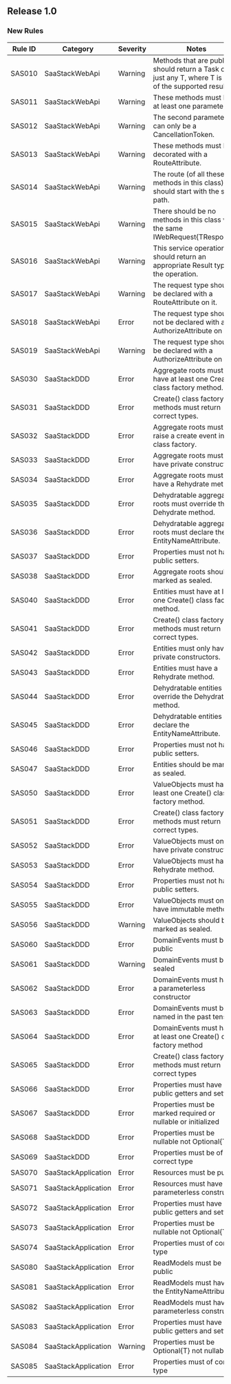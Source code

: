 ## Release 1.0

### New Rules

 Rule ID | Category            | Severity | Notes                                                                                                     
---------|---------------------|----------|-----------------------------------------------------------------------------------------------------------
 SAS010  | SaaStackWebApi      | Warning  | Methods that are public, should return a Task<T> or just any T, where T is one of the supported results . 
 SAS011  | SaaStackWebApi      | Warning  | These methods must have at least one parameter.                                                           
 SAS012  | SaaStackWebApi      | Warning  | The second parameter can only be a CancellationToken.                                                     
 SAS013  | SaaStackWebApi      | Warning  | These methods must be decorated with a RouteAttribute.                                                    
 SAS014  | SaaStackWebApi      | Warning  | The route (of all these methods in this class) should start with the same path.                           
 SAS015  | SaaStackWebApi      | Warning  | There should be no methods in this class with the same IWebRequest{TResponse}.                            
 SAS016  | SaaStackWebApi      | Warning  | This service operation should return an appropriate Result type for the operation.                        
 SAS017  | SaaStackWebApi      | Warning  | The request type should be declared with a RouteAttribute on it.                                          
 SAS018  | SaaStackWebApi      | Error    | The request type should not be declared with a AuthorizeAttribute on it.                                  
 SAS019  | SaaStackWebApi      | Warning  | The request type should be declared with a AuthorizeAttribute on it.                                      
 SAS030  | SaaStackDDD         | Error    | Aggregate roots must have at least one Create() class factory method.                                     
 SAS031  | SaaStackDDD         | Error    | Create() class factory methods must return correct types.                                                 
 SAS032  | SaaStackDDD         | Error    | Aggregate roots must raise a create event in the class factory.                                           
 SAS033  | SaaStackDDD         | Error    | Aggregate roots must only have private constructors.                                                      
 SAS034  | SaaStackDDD         | Error    | Aggregate roots must have a Rehydrate method.                                                             
 SAS035  | SaaStackDDD         | Error    | Dehydratable aggregate roots must override the Dehydrate method.                                          
 SAS036  | SaaStackDDD         | Error    | Dehydratable aggregate roots must declare the EntityNameAttribute.                                        
 SAS037  | SaaStackDDD         | Error    | Properties must not have public setters.                                                                  
 SAS038  | SaaStackDDD         | Error    | Aggregate roots should be marked as sealed.                                                               
 SAS040  | SaaStackDDD         | Error    | Entities must have at least one Create() class factory method.                                            
 SAS041  | SaaStackDDD         | Error    | Create() class factory methods must return correct types.                                                 
 SAS042  | SaaStackDDD         | Error    | Entities must only have private constructors.                                                             
 SAS043  | SaaStackDDD         | Error    | Entities must have a Rehydrate method.                                                                    
 SAS044  | SaaStackDDD         | Error    | Dehydratable entities must override the Dehydrate method.                                                 
 SAS045  | SaaStackDDD         | Error    | Dehydratable entities must declare the EntityNameAttribute.                                               
 SAS046  | SaaStackDDD         | Error    | Properties must not have public setters.                                                                  
 SAS047  | SaaStackDDD         | Error    | Entities should be marked as sealed.                                                                      
 SAS050  | SaaStackDDD         | Error    | ValueObjects must have at least one Create() class factory method.                                        
 SAS051  | SaaStackDDD         | Error    | Create() class factory methods must return correct types.                                                 
 SAS052  | SaaStackDDD         | Error    | ValueObjects must only have private constructors.                                                         
 SAS053  | SaaStackDDD         | Error    | ValueObjects must have a Rehydrate method.                                                                
 SAS054  | SaaStackDDD         | Error    | Properties must not have public setters.                                                                  
 SAS055  | SaaStackDDD         | Error    | ValueObjects must only have immutable methods                                                             
 SAS056  | SaaStackDDD         | Warning  | ValueObjects should be marked as sealed.                                                                  
 SAS060  | SaaStackDDD         | Error    | DomainEvents must be public                                                                               
 SAS061  | SaaStackDDD         | Warning  | DomainEvents must be sealed                                                                               
 SAS062  | SaaStackDDD         | Error    | DomainEvents must have a parameterless constructor                                                        
 SAS063  | SaaStackDDD         | Error    | DomainEvents must be named in the past tense                                                              
 SAS064  | SaaStackDDD         | Error    | DomainEvents must have at least one Create() class factory method                                         
 SAS065  | SaaStackDDD         | Error    | Create() class factory methods must return correct types                                                  
 SAS066  | SaaStackDDD         | Error    | Properties must have public getters and setters                                                           
 SAS067  | SaaStackDDD         | Error    | Properties must be marked required or nullable or initialized                                             
 SAS068  | SaaStackDDD         | Error    | Properties must be nullable not Optional{T}                                                               
 SAS069  | SaaStackDDD         | Error    | Properties must be of correct type                                                                        
 SAS070  | SaaStackApplication | Error    | Resources must be public                                                                                  
 SAS071  | SaaStackApplication | Error    | Resources must have a parameterless constructor                                                           
 SAS072  | SaaStackApplication | Error    | Properties must have public getters and setters                                                           
 SAS073  | SaaStackApplication | Error    | Properties must be nullable not Optional{T}                                                               
 SAS074  | SaaStackApplication | Error    | Properties must of correct type                                                                           
 SAS080  | SaaStackApplication | Error    | ReadModels must be public                                                                                 
 SAS081  | SaaStackApplication | Error    | ReadModels must have the EntityNameAttribute                                                              
 SAS082  | SaaStackApplication | Error    | ReadModels must have a parameterless constructor                                                          
 SAS083  | SaaStackApplication | Error    | Properties must have public getters and setters                                                           
 SAS084  | SaaStackApplication | Warning  | Properties must be Optional{T} not nullable                                                               
 SAS085  | SaaStackApplication | Error    | Properties must of correct type                                                                           